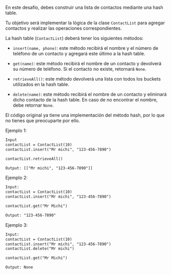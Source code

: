 En este desafío, debes construir una lista de contactos mediante una hash table.

Tu objetivo será implementar la lógica de la clase `ContactList` para agregar contactos y realizar las operaciones correspondientes.

La hash table (`ContactList`) deberá tener los siguientes métodos:

- `insert(name, phone)`: este método recibirá el nombre y el número de teléfono de un contacto y agregará este último a la hash table.

- `get(name)`: este método recibirá el nombre de un contacto y devolverá su número de teléfono. Si el contacto no existe, retornará `None`.

- `retrieveAll()`: este método devolverá una lista con todos los buckets utilizados en la hash table.

- `delete(name)`: este método recibirá el nombre de un contacto y eliminará dicho contacto de la hash table. En caso de no encontrar el nombre, debe retornar `None`.

El código original ya tiene una implementación del método hash, por lo que no tienes que preocuparte por ello.

Ejemplo 1:

```txt
Input
contactList = ContactList(10)
contactList.insert("Mr michi", "123-456-7890")

contactList.retrieveAll()

Output: [["Mr michi", "123-456-7890"]]
```

Ejemplo 2:

```txt
Input:
contactList = ContactList(10)
contactList.insert("Mr michi", "123-456-7890")

contactList.get("Mr Michi")

Output: "123-456-7890"
```

Ejemplo 3:

```txt
Input:
contactList = ContactList(10)
contactList.insert("Mr michi", "123-456-7890")
contactList.delete("Mr michi")

contactList.get("Mr Michi")

Output: None
```